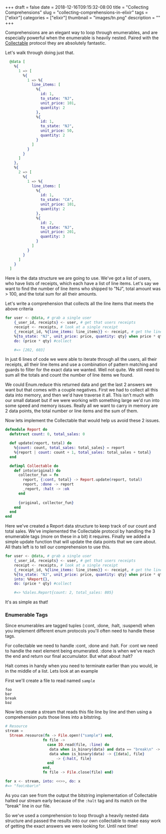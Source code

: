 +++ 
draft = false
date = 2018-12-16T09:15:32-08:00
title = "Collecting Comprehensions"
slug = "collecting-comprehensions-in-elixir" 
tags = ["elixir"]
categories = ["elixir"]
thumbnail = "images/tn.png"
description = ""
+++

Comprehensions are an elegant way to loop through enumerables, and are especially powerful when the enumerable is heavily nested. Paired with the [Collectable](https://hexdocs.pm/elixir/Collectable.html) protocol they are absolutely fantastic.

Let's walk through doing just that.

```elixir
  @data [
    %{
      1 => [
        %{
          1 => %{
            line_items: [
              %{
                id: 1,
                to_state: "NJ",
                unit_price: 101,
                quantity: 2
              },
              %{
                id: 1,
                to_state: "NJ",
                unit_price: 50,
                quantity: 2
              }
            ]
          }
        }
      ]
    },
    %{
      2 => [
        %{
          1 => %{
            line_items: [
              %{
                id: 1,
                to_state: "CA",
                unit_price: 101,
                quantity: 2
              },
              %{
                id: 2,
                to_state: "NJ",
                unit_price: 201,
                quantity: 3
              }
            ]
          }
        }
      ]
    }
  ]
```

Here is the data structure we are going to use.  We've got a list of users, who have lists of receipts, which each have a list of line items. Let's say we want to find the number of line items who shipped to "NJ", total amount was > 100, and the total sum for all their amounts. 

Let's write a comprehension that collects all the line items that meets the above criteria

```elixir
for user <- @data, # grab a single user
    {_user_id, receipts} <- user, # get that users receipts
    receipt <- receipts, # look at a single receipt
    {_receipt_id, %{line_items: line_items}} <- receipt, # get the line items from that receipt
    %{to_state: "NJ", unit_price: price, quantity: qty} when price * qty > 100 <- line_items, # filter
    do: (price * qty) #collect

    #=> [202, 603]
```

In just 6 lines of code we were able to iterate through all the users, all their receipts, all their line items and use a combination of pattern matching and guards to filter for the exact data we wanted.  Well not quite.  We still need to sum all the totals and count the number of line items we found.

We could Enum.reduce this returned data and get the last 2 answers we want but that comes with a couple negatives.  First we had to collect all this data into memory, and then we'd have traverse it all.  This isn't much with our small dataset but if we were working with something large we'd run into some speed and memory issues.  Really all we want to carry in memory are 2 data points, the total number or line items and the sum of them.

Now lets implement the Collectable that would help us avoid these 2 issues.

```elixir
defmodule Report do
  defstruct count: 0, total_sales: 0

  def update(report, total) do
    %{count: count, total_sales: total_sales} = report
    %{report | count: count + 1, total_sales: total_sales + total}
  end

  defimpl Collectable do
    def into(original) do
      collector_fun = fn
        report, {:cont, total} -> Report.update(report, total)
        report, :done -> report 
        _report, :halt -> :ok
      end
  
      {original, collector_fun}
    end
  end
end
```

Here we've created a Report data structure to keep track of our count and total sales.  We've implemented the Collectable protocol by handling the 3 enumerable tags (more on these in a bit) it requires.  Finally we added a simple update function that will update the data points that we care about.  All thats left is to tell our comprehension to use this.

```elixir
for user <- @data, # grab a single user
    {_user_id, receipts} <- user, # get that users receipts
    receipt <- receipts, # look at a single receipt
    {_receipt_id, %{line_items: line_items}} <- receipt, # get the line items from that receipt
    %{to_state: "NJ", unit_price: price, quantity: qty} when price * qty > 100 <- line_items, # filter
    into: %Report{},
    do: (price * qty) #collect

    #=> %Sales.Report{count: 2, total_sales: 805} 
```

It's as simple as that!

### Enumerable Tags

Since enumerables are tagged tuples (:cont, :done, :halt, :suspend) when you implement different enum protocols you'll often need to handle these tags.

For collectable we need to handle :cont, :done and :halt.  For :cont we need to handle the next element being enumerated. :done is when we've reach the end and return our final accumulator.  But what about :halt?

Halt comes in handy when you need to terminate earlier than you would, ie in the middle of a list. Lets look at an example

First we'll create a file to read named `sample`

```
foo
bar
break
baz
```

Now lets create a stream that reads this file line by line and then using a comprehension puts those lines into a bitstring.

```elixir
# Resource
stream =
  Stream.resource(fn -> File.open!("sample") end,
                 fn file ->
                   case IO.read(file, :line) do
                    data when is_binary(data) and data == "break\n" -> {:halt, file}
                    data when is_binary(data) -> {[data], file}
                     _ -> {:halt, file}
                   end
                 end,
                 fn file -> File.close(file) end)

for x <- stream, into: <<>>, do: x
#=> "foo\nbar\n" 
```

As you can see from the output the bitstring implementation of Collectable halted our stream early because of the `:halt` tag and its match on the "break" line in our file.

So we've used a comprehension to loop through a heavily nested data structure and passed the results into our own collectable to make easy work of getting the exact answers we were looking for.  Until next time!
